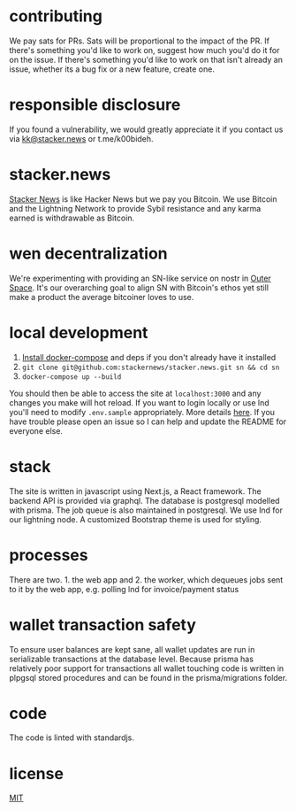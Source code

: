 # contributing
We pay sats for PRs. Sats will be proportional to the impact of the PR. If there's something you'd like to work on, suggest how much you'd do it for on the issue. If there's something you'd like to work on that isn't already an issue, whether its a bug fix or a new feature, create one.

# responsible disclosure

If you found a vulnerability, we would greatly appreciate it if you contact us via [kk@stacker.news](mailto:kk@stacker.news) or t.me/k00bideh.

# stacker.news
[Stacker News](https://stacker.news) is like Hacker News but we pay you Bitcoin. We use Bitcoin and the Lightning Network to provide Sybil resistance and any karma earned is withdrawable as Bitcoin.

# wen decentralization
We're experimenting with providing an SN-like service on nostr in [Outer Space](https://outer.space). It's our overarching goal to align SN with Bitcoin's ethos yet still make a product the average bitcoiner loves to use.

# local development
1. [Install docker-compose](https://docs.docker.com/compose/install/) and deps if you don't already have it installed
2. `git clone git@github.com:stackernews/stacker.news.git sn && cd sn`
3. `docker-compose up --build`

You should then be able to access the site at `localhost:3000` and any changes you make will hot reload. If you want to login locally or use lnd you'll need to modify `.env.sample` appropriately. More details [here](https://github.com/stackernews/stacker.news/tree/master/docs/local-auth.md). If you have trouble please open an issue so I can help and update the README for everyone else.

# stack
The site is written in javascript using Next.js, a React framework. The backend API is provided via graphql. The database is postgresql modelled with prisma. The job queue is also maintained in postgresql. We use lnd for our lightning node. A customized Bootstrap theme is used for styling.

# processes
There are two. 1. the web app and 2. the worker, which dequeues jobs sent to it by the web app, e.g. polling lnd for invoice/payment status

# wallet transaction safety
To ensure user balances are kept sane, all wallet updates are run in serializable transactions at the database level. Because prisma has relatively poor support for transactions all wallet touching code is written in plpgsql stored procedures and can be found in the prisma/migrations folder.

# code
The code is linted with standardjs.

# license
[MIT](https://choosealicense.com/licenses/mit/)

